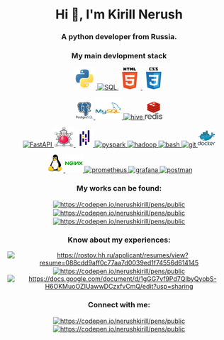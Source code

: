 <h1 align="center">Hi 👋, I'm Kirill Nerush</h1>
<h3 align="center">A python developer from Russia.</h3>

<h3 align="center">My main devlopment stack</h3>
<p align="center">
    <a href="https://leetcode.com/studyplan/top-interview-150/" target="_blank" rel="noreferrer"> 
        <img src="https://raw.githubusercontent.com/devicons/devicon/master/icons/python/python-original.svg" 
        alt="python" width="50" height="50"/>
    </a>
    <a href="https://leetcode.com/studyplan/top-sql-50/" target="_blank" rel="noreferrer"> 
        <img src="https://sqlperformance.com/wp-content/uploads/2016/10/sql-database-windows-azure.png" 
        alt="SQL" width="50" height="50"/>
    </a>
    <a href="https://htmlbook.ru/html" target="_blank" rel="noreferrer"> 
        <img src="https://raw.githubusercontent.com/devicons/devicon/master/icons/html5/html5-original-wordmark.svg" 
        alt="html5" width="50" height="50"/> 
    </a> 
    <a href="https://htmlbook.ru/css" target="_blank" rel="noreferrer"> 
        <img src="https://raw.githubusercontent.com/devicons/devicon/master/icons/css3/css3-original-wordmark.svg" 
        alt="css3" width="50" height="50"/> 
    </a>
</p>

<p align="center">
    <a href="https://www.postgresql.org" target="_blank" rel="noreferrer"> 
        <img src="https://raw.githubusercontent.com/devicons/devicon/master/icons/postgresql/postgresql-original-wordmark.svg" 
        alt="postgresql" width="40" height="40"/>
    </a>
    <a href="https://www.mysql.com/" target="_blank" rel="noreferrer"> 
        <img src="https://raw.githubusercontent.com/devicons/devicon/master/icons/mysql/mysql-original-wordmark.svg" 
        alt="mysql" width="60" height="50"/> 
    </a>
    <a href="https://hive.apache.org/" target="_blank" rel="noreferrer"> 
        <img src="https://www.vectorlogo.zone/logos/apache_hive/apache_hive-icon.svg" 
        alt="hive" width="40" height="40"/>
    </a>
    <a href="https://redis.io" target="_blank" rel="noreferrer">
        <img src="https://raw.githubusercontent.com/devicons/devicon/master/icons/redis/redis-original-wordmark.svg" 
        alt="redis" width="40" height="40"/> 
    </a>
</p>

<p align="center">
    <a href="https://fastapi.tiangolo.com/">
        <img src="https://cdn.worldvectorlogo.com/logos/fastapi-1.svg"
        alt="FastAPI" height="40" width="40" />
    </a>
    <a href="https://www.sqlalchemy.org/" target="_blank" rel="noreferrer"> 
        <img src="https://raw.githubusercontent.com/NerushKirill/sqla-wrapper/25897d2da8264e093c269736f72c035b70e2c0c3/docs/docs/assets/img/logo_sqla.svg" 
        alt="hive" width="45" height="45"/> 
    </a>
    <a href="https://pandas.pydata.org/" target="_blank" rel="noreferrer"> 
        <img src="https://raw.githubusercontent.com/devicons/devicon/2ae2a900d2f041da66e950e4d48052658d850630/icons/pandas/pandas-original.svg" 
        alt="pandas" width="40" height="40"/> 
    </a>
    <a href="https://spark.apache.org/docs/latest/api/python/index.html" target="_blank" rel="noreferrer"> 
        <img src="https://upload.wikimedia.org/wikipedia/commons/f/f3/Apache_Spark_logo.svg" 
        alt="pyspark" width="40" height="40"/> 
    </a>
    <a href="https://hadoop.apache.org/" target="_blank" rel="noreferrer"> 
        <img src="https://www.vectorlogo.zone/logos/apache_hadoop/apache_hadoop-icon.svg" 
        alt="hadoop" width="40" height="40"/> 
    </a>
    <a href="https://www.hackerrank.com/domains/shell" target="_blank" rel="noreferrer"> 
        <img src="https://www.vectorlogo.zone/logos/gnu_bash/gnu_bash-icon.svg" 
        alt="bash" width="40" height="40"/>
    </a>
    <a href="https://git-scm.com/" target="_blank" rel="noreferrer"> 
        <img src="https://www.vectorlogo.zone/logos/git-scm/git-scm-icon.svg" 
        alt="git" width="40" height="40"/> 
    </a>
    <a href="https://www.docker.com/" target="_blank" rel="noreferrer"> 
        <img src="https://raw.githubusercontent.com/devicons/devicon/master/icons/docker/docker-original-wordmark.svg" 
        alt="docker" width="40" height="40"/> 
    </a>
</p>

<p align="center">
    <a href="https://www.linux.org/pages/download/" target="_blank" rel="noreferrer"> 
        <img src="https://raw.githubusercontent.com/devicons/devicon/master/icons/linux/linux-original.svg" 
        alt="linux" width="40" height="40"/> 
    </a>
    <a href="https://www.nginx.com" target="_blank" rel="noreferrer">
        <img src="https://raw.githubusercontent.com/devicons/devicon/master/icons/nginx/nginx-original.svg" 
     alt="nginx" width="40" height="40"/> 
    </a>
    <a href="https://prometheus.io/" target="_blank" rel="noreferrer"> 
        <img src="https://upload.wikimedia.org/wikipedia/commons/3/38/Prometheus_software_logo.svg" 
        alt="prometheus" width="40" height="40"/>
    </a> 
    <a href="https://grafana.com" target="_blank" rel="noreferrer"> 
        <img src="https://www.vectorlogo.zone/logos/grafana/grafana-icon.svg" 
        alt="grafana" width="40" height="40"/>
    </a>
    <a href="https://postman.com" target="_blank" rel="noreferrer">
       <img src="https://www.vectorlogo.zone/logos/getpostman/getpostman-icon.svg" 
        alt="postman" width="40" height="40"/> 
    </a>
</p>

<h3 align="center">My works can be found:</h3>
<p align="center">
    <a href="https://codepen.io/https://codepen.io/nerushkirill/pens/public" target="blank">
        <img align="center" 
        src="https://seeklogo.com/images/G/github-logo-2E3852456C-seeklogo.com.png" 
        alt="https://codepen.io/nerushkirill/pens/public" height="40" width="40" />
    </a>
    <a href="https://codepen.io/https://codepen.io/nerushkirill/pens/public" target="blank">
        <img align="center" 
        src="https://upload.wikimedia.org/wikipedia/commons/thumb/7/78/New_Replit_Logo.svg/1024px-New_Replit_Logo.svg.png" 
        alt="https://codepen.io/nerushkirill/pens/public" height="40" width="40" />
    </a>
    <a href="https://codepen.io/https://codepen.io/nerushkirill/pens/public" target="blank">
        <img align="center" 
        src="https://raw.githubusercontent.com/rahuldkjain/github-profile-readme-generator/master/src/images/icons/Social/codepen.svg" 
        alt="https://codepen.io/nerushkirill/pens/public" height="40" width="40" />
    </a>
</p>

<h3 align="center">Know about my experiences:</h3>
<p align="center">
    <a href="https://rostov.hh.ru/applicant/resumes/view?resume=088cdd9aff0c77aa7d0039ed1f74556d614145">
        <img align="center"
        src="https://i.hh.ru/logos/svg/hh.ru__min_.svg?v=11032019"
        alt="https://rostov.hh.ru/applicant/resumes/view?resume=088cdd9aff0c77aa7d0039ed1f74556d614145" height="35" width="35" />
    </a>
    <a href="www.linkedin.com/in/nerush-kirill">
        <img align="center"
        src="https://upload.wikimedia.org/wikipedia/commons/8/81/LinkedIn_icon.svg"
        alt="https://codepen.io/nerushkirill/pens/public" height="33" width="34"/>
    </a>
   <a href="https://docs.google.com/document/d/1gGG7vf9Pd7QIbyQyobS-H6OKMuoOZIUawwDCzxfvCmQ/edit?usp=sharing" target="blank">
        <img align="center" 
        src="https://ssl.gstatic.com/images/branding/product/1x/drive_2020q4_48dp.png" 
        alt="https://docs.google.com/document/d/1gGG7vf9Pd7QIbyQyobS-H6OKMuoOZIUawwDCzxfvCmQ/edit?usp=sharing" height="35" width="35" />
   </a>
</p>

<h3 align="center">Connect with me:</h3>
<p align="center">
    <a href="https://rostov.hh.ru/?hhtmFrom=main">
        <img align="center"
        src="https://upload.wikimedia.org/wikipedia/commons/2/21/VK.com-logo.svg"
        alt="https://codepen.io/nerushkirill/pens/public" height="40" width="40"/>
    </a>
    <a href="mailto:nerush.kirill@gmail.com?subject=Development&body=Write%20to%20me%20if%3A%0A-%20you%20want%20to%20learn%20programming%2C%0A-%20you%20need%20help%20with%20a%20project%2C%0A-%20you%20want%20to%20offer%20me%20a%20job.">
        <img align="center"
        src="https://upload.wikimedia.org/wikipedia/commons/7/7e/Gmail_icon_%282020%29.svg"
        alt="https://codepen.io/nerushkirill/pens/public" height="40" width="40"/>
    </a>
</p>
